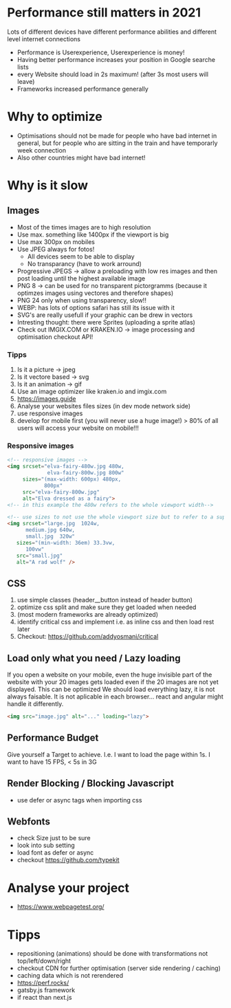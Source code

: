# Performance still matters in 2021

Lots of different devices have different performance abilities and different level internet connections

- Performance is Userexperience, Userexperience is money!
- Having better performance increases your position in Google searche lists
- every Website should load in 2s maximum! (after 3s most users will leave)
- Frameworks increased performance generally

# Why to optimize

- Optimisations should not be made for people who have bad internet in general, but for people who are sitting in the train and have temporarly week connection
- Also other countries might have bad internet!

# Why is it slow

## Images
- Most of the times images are to high resolution
- Use max. something like 1400px if the viewport is big
- Use max 300px on mobiles
- Use JPEG always for fotos!
  -  All devices seem to be able to display
  -  No transparancy (have to work arround)
- Progressive JPEGS -> allow a preloading with low res images and then post loading until the highest available image
- PNG 8 -> can be used for no transparent pictorgramms (because it optimzes images using vectores and therefore shapes)
- PNG 24 only when using transparency, slow!!
- WEBP: has lots of options safari has still its issue with it
- SVG's are really usefull if your graphic can be drew in vectors
- Intresting thought: there were Sprites (uploading a sprite atlas)
- Check out IMGIX.COM or KRAKEN.IO -> image processing and optimisation checkout API!

### Tipps
1. Is it a picture -> jpeg
2. Is it vectore based -> svg
3. Is it an animation -> gif
4. Use an image optimizer like kraken.io and imgix.com
5. https://images.guide
6. Analyse your websites files sizes (in dev mode network side)
7. use responsive images
8. develop for mobile first (you will never use a huge image!) > 80% of all users will access your website on mobile!!!

### Responsive images
```html
<!-- responsive images -->
<img srcset="elva-fairy-480w.jpg 480w,
             elva-fairy-800w.jpg 800w"
     sizes="(max-width: 600px) 480px,
            800px"
     src="elva-fairy-800w.jpg"
     alt="Elva dressed as a fairy">
<!-- in this example the 480w refers to the whole viewport width-->
```

```html
<!-- use sizes to not use the whole viewport size but to refer to a supsize-->
<img srcset="large.jpg  1024w,
      medium.jpg 640w,
      small.jpg  320w"
   sizes="(min-width: 36em) 33.3vw,
      100vw"
   src="small.jpg"
   alt="A rad wolf" />

```

## CSS
1. use simple classes (header__button instead of header button)
2. optimize css split and make sure they get loaded when needed
3. (most modern frameworks are already optimized)
4. identify critical css and implement i.e. as inline css and then load rest later
5. Checkout: https://github.com/addyosmani/critical

## Load only what you need / Lazy loading
If you open a website on your mobile, even the huge invisible part of the website with your 20 images gets loaded even if the 20 images are not yet displayed. This can be optimized
We should load everything lazy, it is not always faisable. It is not aplicable in each browser... react and angular might handle it differently.
```html
<img src="image.jpg" alt="..." loading="lazy">
```

## Performance Budget
Give yourself a Target to achieve. I.e. I want to load the page within 1s. I want to have 15 FPS, < 5s in 3G

## Render Blocking / Blocking Javascript
- use defer or async tags when importing css

## Webfonts
- check Size just to be sure
- look into sub setting
- load font as defer or async
- checkout https://github.com/typekit

# Analyse your project
- https://www.webpagetest.org/

# Tipps
- repositioning (animations) should be done with transformations not top/left/down/right
- checkout CDN for further optimisation (server side rendering / caching)
- caching data which is not rerendered
- https://perf.rocks/
- gatsby.js framework
- if react than next.js
